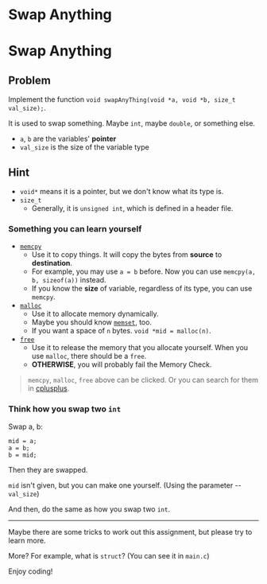 # Swap Anything

# Swap Anything

## Problem

Implement the function `void swapAnyThing(void *a, void *b, size_t val_size);`.

It is used to swap something. Maybe `int`, maybe `double`, or something else.

+ `a`, `b` are the variables' **pointer**
+ `val_size` is the size of the variable type

## Hint

+ `void*` means it is a pointer, but we don't know what its type is.
+ `size_t`
  + Generally, it is `unsigned int`, which is defined in a header file.

### Something you can learn yourself

+ [`memcpy`](http://www.cplusplus.com/reference/cstring/memcpy/)
  + Use it to copy things. It will copy the bytes from **source** to **destination**.
  + For example, you may use `a = b` before. Now you can use `memcpy(a, b, sizeof(a))` instead.
  + If you know the **size** of variable, regardless of its type, you can use `memcpy`.
+ [`malloc`](http://www.cplusplus.com/reference/cstdlib/malloc/)
  + Use it to allocate memory dynamically.
  + Maybe you should know [`memset`](http://www.cplusplus.com/reference/cstring/memset/), too.
  + If you want a space of `n` bytes. `void *mid = malloc(n)`.
+ [`free`](http://www.cplusplus.com/reference/cstdlib/free/)
  + Use it to release the memory that you allocate yourself. When you use `malloc`, there should be a `free`.
  + **OTHERWISE**, you will probably fail the Memory Check.

> `memcpy`, `malloc`, `free` above can be clicked. Or you can search for them in [cplusplus](http://www.cplusplus.com/).

### Think how you swap two `int`

Swap a, b:
```
mid = a;
a = b;
b = mid;
```
Then they are swapped.

`mid` isn't given, but you can make one yourself. (Using the parameter -- `val_size`)

And then, do the same as how you swap two `int`.

---

Maybe there are some tricks to work out this assignment, but please try to learn more.

More? For example, what is `struct`? (You can see it in `main.c`)

Enjoy coding!
